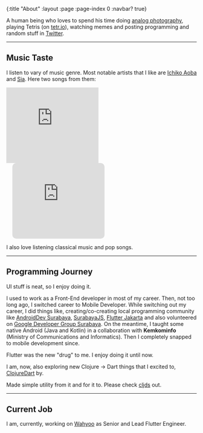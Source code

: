 {:title "About"
 :layout :page
 :page-index 0
 :navbar? true}

A human being who loves to spend his time doing [analog photography](/pages/gallery), playing Tetris (on [tetr.io](https://tetr.io)), watching memes and posting programming and random stuff in [Twitter](https://twitter.com/ampersanda).

--- 

## Music Taste

I listen to vary of music genre. Most notable artists that I like are [Ichiko Aoba](https://www.youtube.com/@ichikoaoba-hermine) and [Sia](https://www.youtube.com/channel/UCN9HPn2fq-NL8M5_kp4RWZQ). Here two songs from them:

<iframe allow="autoplay *; encrypted-media *;" frameborder="0" height="200" style="width:calc(50% - .5rem);overflow:hidden;background:transparent;" sandbox="allow-forms allow-popups allow-same-origin allow-scripts allow-storage-access-by-user-activation allow-top-navigation-by-user-activation" src="https://embed.music.apple.com/id/album/dressed-in-black/882945378?i=882945397"></iframe>
<iframe allow="autoplay *; encrypted-media *; fullscreen *; clipboard-write" frameborder="0" height="200" style="margin-left: 1rem;width:calc(50% - .5rem);overflow:hidden;border-radius:10px;" sandbox="allow-forms allow-popups allow-same-origin allow-scripts allow-storage-access-by-user-activation allow-top-navigation-by-user-activation" src="https://embed.music.apple.com/id/album/kikai-jikake-no-uchu-gift-live-ver/1505710246?i=1505710886"></iframe>

I also love listening classical music and pop songs. 

--- 

## Programming Journey
UI stuff is neat, so I enjoy doing it. 

I used to work as a Front-End developer in most of my career. Then, not too long ago, I switched career to Mobile Developer.
While switching out my career, I did things like, creating/co-creating local programming community like [AndroidDev Surabaya](#), [SurabayaJS](#), [Flutter Jakarta](#) and also volunteered on [Google Developer Group Surabaya](#). On the meantime, I taught some native Android (Java and Kotlin) in a collaboration with __Kemkominfo__ (Ministry of Communications and Informatics). Then I completely snapped to mobile development since.

Flutter was the new "drug" to me. I enjoy doing it until now.

I am, now, also exploring new Clojure → Dart things that I excited to, [ClojureDart](https://github.com/Tensegritics/ClojureDart) by.

Made simple utility from it and for it to. Please check [cljds](https://pub.dev/packages/cljds) out.

---

## Current Job

I am, currently, working on [Wahyoo](http://wahyoo.com/) as Senior and Lead Flutter Engineer. 
